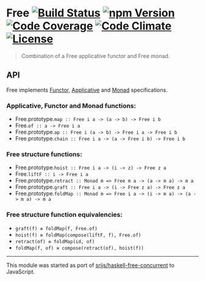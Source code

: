 # Free [![Build Status][build-image]][build] [![npm Version][version-image]][version] [![Code Coverage][coverage-image]][coverage] [![Code Climate][climate-image]][climate] [![License][license-image]][license]

> Combination of a Free applicative functor and Free monad.


## API

Free implements [Functor](https://github.com/fantasyland/fantasy-land#functor), [Applicative](https://github.com/fantasyland/fantasy-land#applicative) and [Monad](https://github.com/fantasyland/fantasy-land#monad) specifications.

### Applicative, Functor and Monad functions:

- Free.prototype.`map :: Free i a -> (a -> b) -> Free i b`
- Free.`of :: a -> Free i a`
- Free.prototype.`ap :: Free i (a -> b) -> Free i a -> Free i b`
- Free.prototype.`chain :: Free i a -> (a -> Free i b) -> Free i b`


### Free structure functions:

- Free.prototype.`hoist :: Free i a -> (i -> z) -> Free z a`
- Free.`liftF :: i -> Free i a`
- Free.prototype.`retract :: Monad m => Free m a -> (a -> m a) -> m a`
- Free.prototype.`graft :: Free i a -> (i -> Free z a) -> Free z a`
- Free.prototype.`foldMap :: Monad m => Free i a -> (i -> m a) -> (a -> m a) -> m a`

### Free structure function equivalencies:

- `graft(f) ≡ foldMap(f, Free.of)`
- `hoist(f) ≡ foldMap(compose(liftF, f), Free.of)`
- `retract(of) ≡ foldMap(id, of)`
- `foldMap(f, of) ≡ compose(retract(of), hoist(f))`

---

This module was started as port of [srijs/haskell-free-concurrent][haskell-free-concurrent] to JavaScript.


[build-image]: https://img.shields.io/travis/safareli/free/master.svg
[build]: https://travis-ci.org/safareli/free

[version-image]: https://img.shields.io/npm/v/@safareli/free.svg
[version]: https://www.npmjs.com/package/@safareli/free

[coverage-image]: https://img.shields.io/codecov/c/github/safareli/free/master.svg
[coverage]: https://codecov.io/gh/safareli/free/branch/master

[climate-image]: https://img.shields.io/codeclimate/github/safareli/free.svg
[climate]: https://codeclimate.com/github/safareli/free

[license-image]: https://img.shields.io/github/license/safareli/free.svg
[license]: https://github.com/safareli/free/blob/master/LICENSE

[haskell-free-concurrent]: https://github.com/srijs/haskell-free-concurrent/blob/1a56280e8d63e037cf8f9e57aa17ac6a8ac817a5/src/Control/Concurrent/Free.hs

